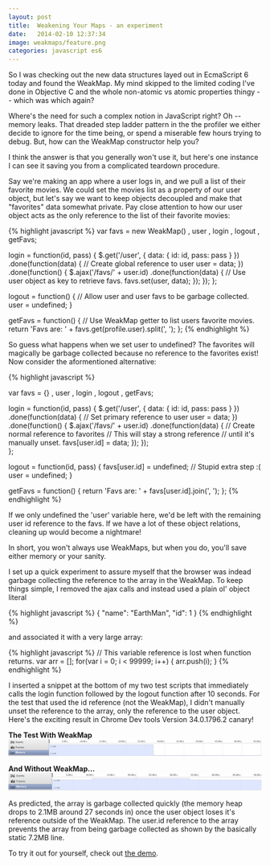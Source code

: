 ```yaml
---
layout: post
title:  Weakening Your Maps - an experiment
date:   2014-02-10 12:37:34
image: weakmaps/feature.png
categories: javascript es6
---
```


So I was checking out the new data structures layed out in EcmaScript 6 today and found the WeakMap. My mind skipped to the limited coding I've done in Objective C and the whole non-atomic vs atomic properties thingy -- which was which again?

Where's the need for such a complex notion in JavaScript right? Oh -- memory leaks. That dreaded step ladder pattern in the the profiler we either decide to ignore for the time being, or spend a miserable few hours trying to debug. But, how can the WeakMap constructor help you?

I think the answer is that you generally won't use it, but here's one instance I can see it saving you from a complicated teardown procedure.

Say we're making an app where a user logs in, and we pull a list of their favorite movies. We could set the movies list as a property of our user object, but let's say we want to keep objects decoupled and make that "favorites" data somewhat private. Pay close attention to how our user object acts as the only reference to the list of their favorite movies:

{% highlight javascript %}
var favs = new WeakMap()
  , user
  , login
  , logout
  , getFavs;

login = function(id, pass) {
    $.get('/user', { data: { id: id, pass: pass } })
        .done(function(data) {
            // Create global reference to user
            user = data;
        })
        .done(function() {
            $.ajax('/favs/' + user.id)
                .done(function(data) {
                    // Use user object as key to retrieve favs.
                    favs.set(user, data);
                });
        });
};

logout = function() {
    // Allow user and user favs to be garbage collected.
    user = undefined;
}
    
getFavs = function() {
    // Use WeakMap getter to list users favorite movies.
    return 'Favs are: ' + favs.get(profile.user).split(', ');
};
{% endhighlight %}

So guess what happens when we set user to undefined? The favorites will magically be garbage collected because no reference to the favorites exist! Now consider the aformentioned alternative:

{% highlight javascript %}

var favs = {}
  , user
  , login
  , logout
  , getFavs;

login = function(id, pass) {
    $.get('/user', { data: { id: id, pass: pass } })
        .done(function(data) {
            // Set primary reference to user
            user = data;
        })
        .done(function() {
            $.ajax('/favs/' + user.id)
                .done(function(data) {
                    // Create normal reference to favorites
                    // This will stay a strong reference
                    // until it's manually unset.
                    favs[user.id] = data;
                });
        });   
};

logout = function(id, pass) {
    favs[user.id] = undefined; // Stupid extra step :(
    user          = undefined;
}
    
getFavs = function() {
    return 'Favs are: ' + favs[user.id].join(', ');
};
{% endhighlight %}

If we only undefined the 'user' variable here, we'd be left with the remaining user id reference to the favs. If we have a lot of these object relations, cleaning up would become a nightmare!

In short, you won't always use WeakMaps, but when you do, you'll save either memory or your sanity.

I set up a quick experiment to assure myself that the browser was indead garbage collecting the reference to the array in the WeakMap. To keep things simple, I removed the ajax calls and instead used a plain ol' object literal

{% highlight javascript %}
{
    "name": "EarthMan", 
    "id": 1
}
{% endhighlight %}

and associated it with a very large array:

{% highlight javascript %}
// This variable reference is lost when function returns.
var arr = [];
for(var i = 0; i < 99999; i++) {
    arr.push(i);
}
{% endhighlight %}

I inserted a snippet at the bottom of my two test scripts that immediately calls the login function followed by the logout function after 10 seconds. For the test that used the id reference (not the WeakMap), I didn't manually unset the reference to the array, only the reference to the user object. Here's the exciting result in Chrome Dev tools Version 34.0.1796.2 canary!

**The Test With WeakMap**
![Alt](/img/posts/weakmaps/with-weakmap.jpg "With weakmap")

**And Without WeakMap...**
![Alt](/img/posts/weakmaps/without-weakmap.jpg "With weakmap")

As predicted, the array is garbage collected quickly (the memory heap drops to 2.1MB around 27 seconds in) once the user object loses it's reference outside of the WeakMap. The user.id reference to the array prevents the array from being garbage collected as shown by the basically static 7.2MB line.

To try it out for yourself, check out [the demo](http://zigzackattack.github.io/WeakMap-Tests/).
